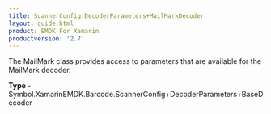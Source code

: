 ```yaml
---
title: ScannerConfig.DecoderParameters+MailMarkDecoder
layout: guide.html
product: EMDK For Xamarin 
productversion: '2.7' 
---
```

The MailMark class provides access to parameters that are available for the MailMark decoder.

**Type** - Symbol.XamarinEMDK.Barcode.ScannerConfig+DecoderParameters+BaseDecoder

